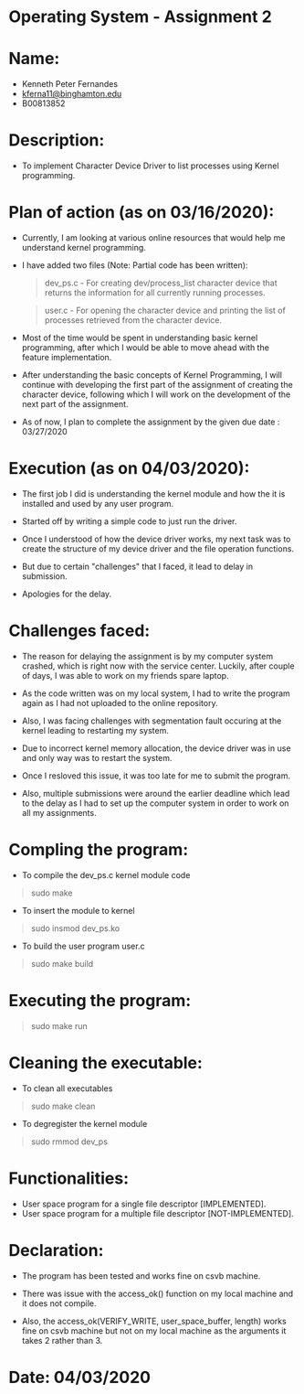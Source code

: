 # Operating System - Assignment 2

# Name:
- Kenneth Peter Fernandes
- <kferna11@binghamton.edu>
- B00813852

# Description:
- To implement Character Device Driver to list processes using Kernel programming.

# Plan of action (as on 03/16/2020):
- Currently, I am looking at various online resources that would help me understand kernel programming.

- I have added two files (Note: Partial code has been written):
    
    > dev_ps.c - For creating dev/process_list character device that returns the information for all currently running processes.

    > user.c - For opening the character device and printing the list of processes retrieved from the character device.

- Most of the time would be spent in understanding basic kernel programming, after which I would be able to move ahead with the feature implementation.

- After understanding the basic concepts of Kernel Programming, I will continue with developing the first part of the assignment of creating the character device, following which I will work on the development of the next part of the assignment.

- As of now, I plan to complete the assignment by the given due date : 03/27/2020

# Execution (as on 04/03/2020):
- The first job I did is understanding the kernel module and how the it is installed and used by any user program.

- Started off by writing a simple code to just run the driver.

- Once I understood of how the device driver works, my next task was to create the structure of my device driver and the file operation functions.

- But due to certain "challenges" that I faced, it lead to delay in submission.

- Apologies for the delay.

# Challenges faced:
- The reason for delaying the assignment is by my computer system crashed, which is right now with the service center. Luckily, after couple of days, I was able to work on my friends spare laptop.

- As the code written was on my local system, I had to write the program again as I had not uploaded to the online repository.

- Also, I was facing challenges with segmentation fault occuring at the kernel leading to restarting my system.

- Due to incorrect kernel memory allocation, the device driver was in use and only way was to restart the system.

- Once I resloved this issue, it was too late for me to submit the program. 

- Also, multiple submissions were around the earlier deadline which lead to the delay as I had to set up the computer system in order to work on all my assignments.

# Compling the program:
- To compile the dev_ps.c kernel module code
 > sudo make 

- To insert the module to kernel
 > sudo insmod dev_ps.ko 

- To build the user program user.c
 > sudo make build

# Executing the program:
 > sudo make run

# Cleaning the executable:
- To clean all executables
 > sudo make clean

- To degregister the kernel module
 > sudo rmmod dev_ps

# Functionalities:
- User space program for a single file descriptor [IMPLEMENTED].
- User space program for a multiple file descriptor [NOT-IMPLEMENTED].

# Declaration:
- The program has been tested and works fine on csvb machine.

- There was issue with the access_ok() function on my local machine and it does not compile.

- Also, the access_ok(VERIFY_WRITE, user_space_buffer, length) works fine on csvb machine but not on my local machine as the arguments it takes 2 rather than 3.

# Date: 04/03/2020
